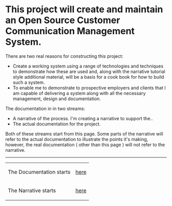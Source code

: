 # This project will create and maintain an Open Source Customer Communication Management System.

There are two real reasons for constructing this project:

- Create a working system using a range of technologies and techniques to demonstrate how these are used and, along with the narrative tutorial style additional material, will be a basis for a cook book for how to build such a system.
- To enable me to demonstrate to prospective employers and clients that I am capable of delivering a system along with all the necessary management, design and documentation.

The documentation in in two streams:
- A narrative of the process. I'm creating a narrative to support the..
- The actual documentation for the project.

Both of these streams start from this page. Some parts of the narrative will refer to the actual documentation to illustrate the points it's making, however, the real documentation ( other than this page ) will not refer to the narrative. 

----
 <table style="%">
   <tr>
    <td>The Documentation starts</td>
    <td>

[here](/Open-Source-Customer-Communication-Management-System-Project/Open-Source-Customer-Communication-System)
</td>
    
  </tr>
  <tr>
    <td>The Narrative starts</td>
    <td>

[here](/Open-Source-Customer-Communication-Management-System-Project/Narrative)
</td> 
  </tr>
</table>